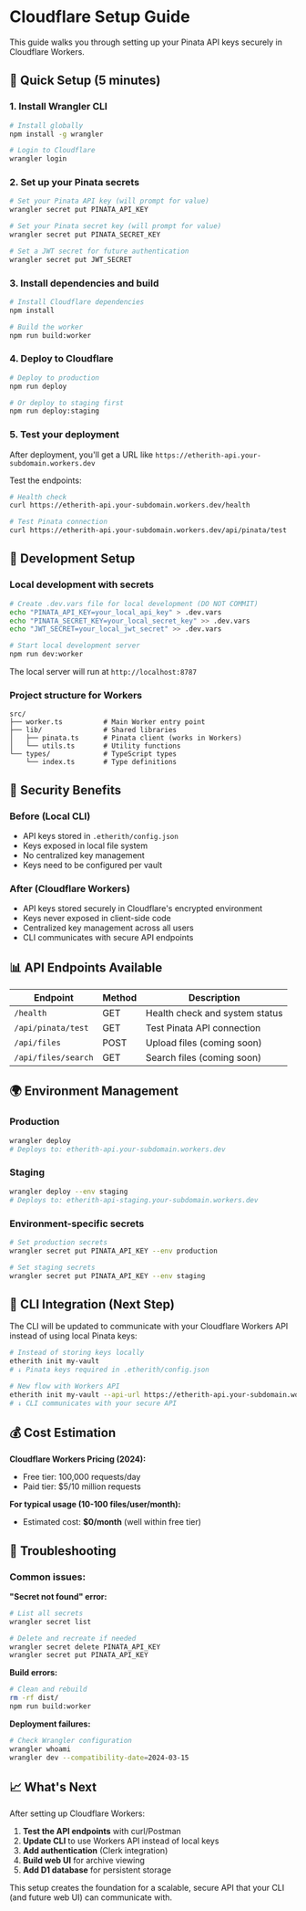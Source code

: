# Cloudflare Setup Guide

This guide walks you through setting up your Pinata API keys securely in Cloudflare Workers.

## 🚀 Quick Setup (5 minutes)

### 1. Install Wrangler CLI

```bash
# Install globally
npm install -g wrangler

# Login to Cloudflare
wrangler login
```

### 2. Set up your Pinata secrets

```bash
# Set your Pinata API key (will prompt for value)
wrangler secret put PINATA_API_KEY

# Set your Pinata secret key (will prompt for value)
wrangler secret put PINATA_SECRET_KEY

# Set a JWT secret for future authentication
wrangler secret put JWT_SECRET
```

### 3. Install dependencies and build

```bash
# Install Cloudflare dependencies
npm install

# Build the worker
npm run build:worker
```

### 4. Deploy to Cloudflare

```bash
# Deploy to production
npm run deploy

# Or deploy to staging first
npm run deploy:staging
```

### 5. Test your deployment

After deployment, you'll get a URL like `https://etherith-api.your-subdomain.workers.dev`

Test the endpoints:

```bash
# Health check
curl https://etherith-api.your-subdomain.workers.dev/health

# Test Pinata connection
curl https://etherith-api.your-subdomain.workers.dev/api/pinata/test
```

## 🔧 Development Setup

### Local development with secrets

```bash
# Create .dev.vars file for local development (DO NOT COMMIT)
echo "PINATA_API_KEY=your_local_api_key" > .dev.vars
echo "PINATA_SECRET_KEY=your_local_secret_key" >> .dev.vars
echo "JWT_SECRET=your_local_jwt_secret" >> .dev.vars

# Start local development server
npm run dev:worker
```

The local server will run at `http://localhost:8787`

### Project structure for Workers

```
src/
├── worker.ts          # Main Worker entry point
├── lib/               # Shared libraries
│   ├── pinata.ts      # Pinata client (works in Workers)
│   └── utils.ts       # Utility functions
└── types/             # TypeScript types
    └── index.ts       # Type definitions
```

## 🔐 Security Benefits

### Before (Local CLI)
- API keys stored in `.etherith/config.json`
- Keys exposed in local file system
- No centralized key management
- Keys need to be configured per vault

### After (Cloudflare Workers)
- API keys stored securely in Cloudflare's encrypted environment
- Keys never exposed in client-side code
- Centralized key management across all users
- CLI communicates with secure API endpoints

## 📊 API Endpoints Available

| Endpoint | Method | Description |
|----------|--------|-------------|
| `/health` | GET | Health check and system status |
| `/api/pinata/test` | GET | Test Pinata API connection |
| `/api/files` | POST | Upload files (coming soon) |
| `/api/files/search` | GET | Search files (coming soon) |

## 🌍 Environment Management

### Production
```bash
wrangler deploy
# Deploys to: etherith-api.your-subdomain.workers.dev
```

### Staging
```bash
wrangler deploy --env staging
# Deploys to: etherith-api-staging.your-subdomain.workers.dev
```

### Environment-specific secrets
```bash
# Set production secrets
wrangler secret put PINATA_API_KEY --env production

# Set staging secrets
wrangler secret put PINATA_API_KEY --env staging
```

## 🔄 CLI Integration (Next Step)

The CLI will be updated to communicate with your Cloudflare Workers API instead of using local Pinata keys:

```bash
# Instead of storing keys locally
etherith init my-vault
# ↓ Pinata keys required in .etherith/config.json

# New flow with Workers API
etherith init my-vault --api-url https://etherith-api.your-subdomain.workers.dev
# ↓ CLI communicates with your secure API
```

## 💰 Cost Estimation

**Cloudflare Workers Pricing (2024):**
- Free tier: 100,000 requests/day
- Paid tier: $5/10 million requests

**For typical usage (10-100 files/user/month):**
- Estimated cost: **$0/month** (well within free tier)

## 🐛 Troubleshooting

### Common issues:

**"Secret not found" error:**
```bash
# List all secrets
wrangler secret list

# Delete and recreate if needed
wrangler secret delete PINATA_API_KEY
wrangler secret put PINATA_API_KEY
```

**Build errors:**
```bash
# Clean and rebuild
rm -rf dist/
npm run build:worker
```

**Deployment failures:**
```bash
# Check Wrangler configuration
wrangler whoami
wrangler dev --compatibility-date=2024-03-15
```

## 📈 What's Next

After setting up Cloudflare Workers:

1. **Test the API endpoints** with curl/Postman
2. **Update CLI** to use Workers API instead of local keys
3. **Add authentication** (Clerk integration)
4. **Build web UI** for archive viewing
5. **Add D1 database** for persistent storage

This setup creates the foundation for a scalable, secure API that your CLI (and future web UI) can communicate with.